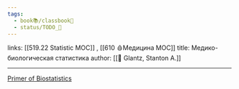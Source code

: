 ```yaml
---
tags:
  - book📚/classbook📖
  - status/TODO_🌱
---
```

links: [[519.22 Statistic MOC]] , [[610 🩸Медицина МОС]]
title: Медико-биологическая статистика
author: [[👤 Glantz, Stanton A.]]


---

[Primer of Biostatistics](https://www.goodreads.com/book/show/1226101.Primer_of_Biostatistics)